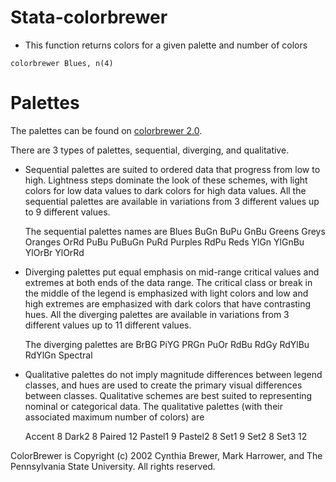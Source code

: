 # Stata-colorbrewer


- This function returns colors for a given palette and number of colors

```
colorbrewer Blues, n(4)
```




# Palettes

The palettes can be found on [colorbrewer 2.0](http://colorbrewer2.org/).


There are 3 types of palettes, sequential, diverging, and qualitative.

- Sequential palettes are suited to ordered data that progress from low to high. Lightness steps
dominate the look of these schemes, with light colors for low data values to dark colors for high
data values. All the sequential palettes are available in variations from 3 different values up to 9 different values.

	The sequential palettes names are
	Blues BuGn BuPu GnBu Greens Greys Oranges OrRd PuBu PuBuGn PuRd Purples RdPu Reds YlGn YlGnBu YlOrBr YlOrRd

- Diverging palettes put equal emphasis on mid-range critical values and extremes at both ends
of the data range. The critical class or break in the middle of the legend is emphasized with light
colors and low and high extremes are emphasized with dark colors that have contrasting hues. All the diverging palettes are available in variations from 3 different values up to 11 different values.


	The diverging palettes are
	BrBG PiYG PRGn PuOr RdBu RdGy RdYlBu RdYlGn Spectral

- Qualitative palettes do not imply magnitude differences between legend classes, and hues are
used to create the primary visual differences between classes. Qualitative schemes are best suited
to representing nominal or categorical data. The qualitative palettes (with their associated maximum number of colors) are

	Accent 8
	Dark2 8
	Paired 12
	Pastel1 9
	Pastel2 8
	Set1 9
	Set2 8
	Set3 12



ColorBrewer is Copyright (c) 2002 Cynthia Brewer, Mark Harrower, and The Pennsylvania State
University. All rights reserved.